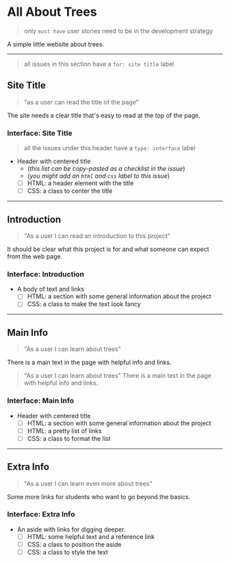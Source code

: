 # All About Trees

> only `must have` user stories need to be in the development strategy

A simple little website about trees.

---

> all issues in this section have a `for: site title` label

## Site Title

> "as a user can read the title of the page"

The site needs a clear title that's easy to read at the top of the page.

### Interface: Site Title

> all the issues under this header have a `type: interface` label

- Header with centered title
  - (_this list can be copy-pasted as a checklist in the issue_)
  - (_you might add an `html` and `css` label to this issue_)
  - [ ] HTML: a header element with the title
  - [ ] CSS: a class to center the title

---

## Introduction

> "As a user I can read an introduction to this project"

It should be clear what this project is for and what someone can expect from the
web page.

### Interface: Introduction

- A body of text and links
  - [ ] HTML: a section with some general information about the project
  - [ ] CSS: a class to make the text look fancy

---

## Main Info

> "As a user I can learn about trees"

There is a main text in the page with helpful info and links.
> "As a user I can learn about trees" There is a main text in the page with
> helpful info and links.

### Interface: Main Info

- Header with centered title
  - [ ] HTML: a section with some general information about the project
  - [ ] HTML: a pretty list of links
  - [ ] CSS: a class to format the list

---

## Extra Info

> "As a user I can learn even more about trees"

Some more links for students who want to go beyond the basics.

### Interface: Extra Info

- An aside with links for digging deeper.
  - [ ] HTML: some helpful text and a reference link
  - [ ] CSS: a class to position the aside
  - [ ] CSS: a class to style the text